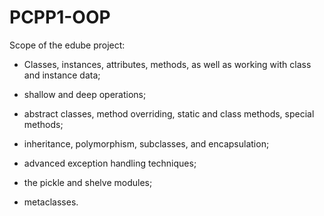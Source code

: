 # PCPP1-OOP


Scope of the edube project:

* Classes, instances, attributes, methods, as well as working with class and instance data;
  
* shallow and deep operations;

* abstract classes, method overriding, static and class methods, special methods;

* inheritance, polymorphism, subclasses, and encapsulation;

* advanced exception handling techniques;

* the pickle and shelve modules;

* metaclasses.
